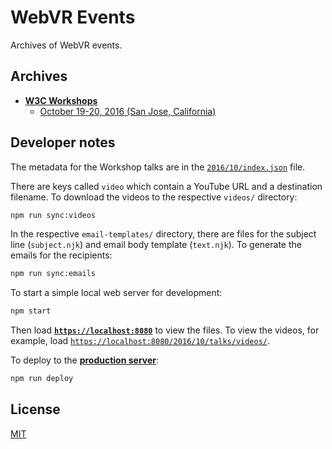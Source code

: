# WebVR Events

Archives of WebVR events.


## Archives

* **[W3C Workshops](w3c-workshops/)**
    * [October 19-20, 2016 (San Jose, California)](w3c-workshops/2016/10/)


## Developer notes

The metadata for the Workshop talks are in the [`2016/10/index.json`](2016/10/index.json) file.

There are keys called `video` which contain a YouTube URL and a destination filename. To download the videos to the respective `videos/` directory:

```sh
npm run sync:videos
```

In the respective `email-templates/` directory, there are files for the subject line (`subject.njk`) and email body template (`text.njk`). To generate the emails for the recipients:

```sh
npm run sync:emails
```

To start a simple local web server for development:

```sh
npm start
```

Then load **[`https://localhost:8080`](https://localhost:8080)** to view the files. To view the videos, for example, load [`https://localhost:8080/2016/10/talks/videos/`](https://localhost:8080/2016/10/talks/videos/).

To deploy to the **[production server](https://w3c-webvr.surge.sh/)**:

```sh
npm run deploy
```

## License

[MIT](LICENSE.md)
